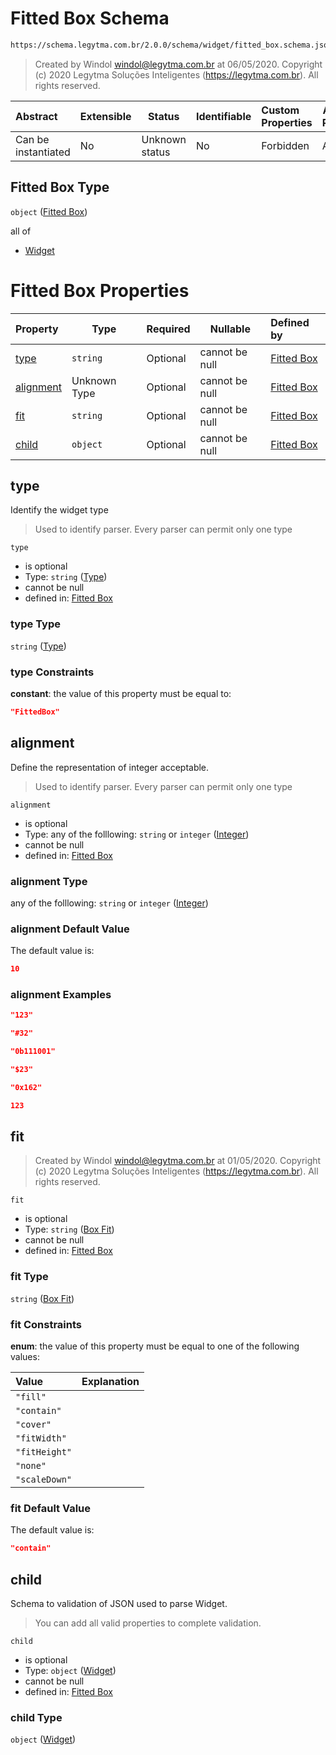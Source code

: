 # Fitted Box Schema

```txt
https://schema.legytma.com.br/2.0.0/schema/widget/fitted_box.schema.json
```




> Created by Windol [windol@legytma.com.br](mailto:windol@legytma.com.br) at 06/05/2020.
> Copyright (c) 2020 Legytma Soluções Inteligentes (<https://legytma.com.br>). All rights reserved.
>

| Abstract            | Extensible | Status         | Identifiable | Custom Properties | Additional Properties | Access Restrictions | Defined In                                                                               |
| :------------------ | ---------- | -------------- | ------------ | :---------------- | --------------------- | ------------------- | ---------------------------------------------------------------------------------------- |
| Can be instantiated | No         | Unknown status | No           | Forbidden         | Allowed               | none                | [fitted_box.schema.json](../schema/widget/fitted_box.schema.json) |

## Fitted Box Type

`object` ([Fitted Box](fitted_box.md))

all of

-   [Widget](input_decoration-properties-widget-5.md)

# Fitted Box Properties

| Property                | Type         | Required | Nullable       | Defined by                                                                                                                                   |
| :---------------------- | ------------ | -------- | -------------- | :------------------------------------------------------------------------------------------------------------------------------------------- |
| [type](#type)           | `string`     | Optional | cannot be null | [Fitted Box](widget-definitions-type.md)    |
| [alignment](#alignment) | Unknown Type | Optional | cannot be null | [Fitted Box](color-allof-integer.md)                 |
| [fit](#fit)             | `string`     | Optional | cannot be null | [Fitted Box](decoration_image-properties-box-fit.md)   |
| [child](#child)         | `object`     | Optional | cannot be null | [Fitted Box](input_decoration-properties-widget-5.md) |

## type

Identify the widget type


> Used to identify parser. Every parser can permit only one type
>

`type`

-   is optional
-   Type: `string` ([Type](widget-definitions-type.md))
-   cannot be null
-   defined in: [Fitted Box](widget-definitions-type.md)

### type Type

`string` ([Type](widget-definitions-type.md))

### type Constraints

**constant**: the value of this property must be equal to:

```json
"FittedBox"
```

## alignment

Define the representation of integer acceptable.


> Used to identify parser. Every parser can permit only one type
>

`alignment`

-   is optional
-   Type: any of the folllowing: `string` or `integer` ([Integer](color-allof-integer.md))
-   cannot be null
-   defined in: [Fitted Box](color-allof-integer.md)

### alignment Type

any of the folllowing: `string` or `integer` ([Integer](color-allof-integer.md))

### alignment Default Value

The default value is:

```json
10
```

### alignment Examples

```json
"123"
```

```json
"#32"
```

```json
"0b111001"
```

```json
"$23"
```

```json
"0x162"
```

```json
123
```

## fit




> Created by Windol [windol@legytma.com.br](mailto:windol@legytma.com.br) at 01/05/2020.
> Copyright (c) 2020 Legytma Soluções Inteligentes (<https://legytma.com.br>). All rights reserved.
>

`fit`

-   is optional
-   Type: `string` ([Box Fit](decoration_image-properties-box-fit.md))
-   cannot be null
-   defined in: [Fitted Box](decoration_image-properties-box-fit.md)

### fit Type

`string` ([Box Fit](decoration_image-properties-box-fit.md))

### fit Constraints

**enum**: the value of this property must be equal to one of the following values:

| Value         | Explanation |
| :------------ | ----------- |
| `"fill"`      |             |
| `"contain"`   |             |
| `"cover"`     |             |
| `"fitWidth"`  |             |
| `"fitHeight"` |             |
| `"none"`      |             |
| `"scaleDown"` |             |

### fit Default Value

The default value is:

```json
"contain"
```

## child

Schema to validation of JSON used to parse Widget.


> You can add all valid properties to complete validation.
>

`child`

-   is optional
-   Type: `object` ([Widget](input_decoration-properties-widget-5.md))
-   cannot be null
-   defined in: [Fitted Box](input_decoration-properties-widget-5.md)

### child Type

`object` ([Widget](input_decoration-properties-widget-5.md))
